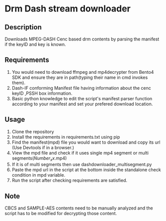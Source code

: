 # Drm Dash stream downloader

## Description
Downloads MPEG-DASH Cenc based drm contents by parsing the manifest if the keyID and key is known.

## Requirements
1. You would need to download ffmpeg and mp4decrypter from Bento4 SDK and ensure they are in path(typing their name in cmd invokes them).
2. Dash-IF conforming Manifest file having information about the cenc keyID ,PSSH box information.
3. Basic python knowledge to edit the script's manifest parser function according to your manifest and set your prefered download location.

## Usage
1. Clone the repository
2. Install the requirements in requirements.txt using pip
2. Find the manifest(mpd) file you would want to download and copy its url (Use Devtools if in a browser.)
3. View the mpd file and check if it uses single mp4 segment or multi segments($Number_xx$.mp4)
4. If it is of multi segments then use dashdownloader_multisegment.py
5. Paste the mpd url in the script at the bottom inside the standalone check condition in mpd variable.
4. Run the script after checking requirements are satisfied.

## Note
CBCS and SAMPLE-AES contents need to be manually analyzed and the script has to be modified for decrypting those content.
